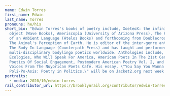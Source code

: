 ```yaml
---
name: Edwin Torres
first_name: Edwin
last_name: Torres
pronouns: he/his
short_bio: "Edwin Torres's books of poetry include, XoeteoX: the infinite word
  object (Wave Books), Ameriscopia (University of Arizona Press), The PoPedology
  of an Ambient Language (Atelos Books) and forthcoming from Doublecross Press,
  The Animal's Perception of Earth. He is editor of the inter-genre anthology,
  The Body In Language (Counterpath Press) and has taught and performed his
  multi-disciplinary bodylingo poetics worldwide. Anthologies include, Fractured
  Ecologies, Who Will Speak For America, American Poets In The 21st Century:
  Poetics Of Social Engagement, Postmodern American Poetry Vol. 2, and Aloud:
  Voices From The Nuyorican Poets Café. His essay, \"You Say You Wanna
  Poli-Po-Asis: Poetry in Politics,\" will be on Jacket2.org next week."
portraits:
  - media: 2020/10/edwin-torres
rail_contributor_url: https://brooklynrail.org/contributor/edwin-torres
---
```

